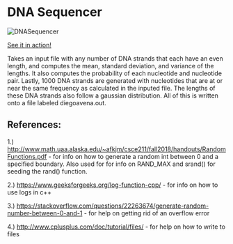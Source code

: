 # DNA Sequencer

![DNASequencer](https://user-images.githubusercontent.com/43594702/119876986-57802d80-bedd-11eb-806c-ff17d5b21715.png)

[See it in action!]()

Takes an input file with any number of DNA strands that each have an even length, and computes the mean, standard deviation, and variance of the lengths. It also computes the probability of each nucleotide and nucleotide pair. Lastly, 1000 DNA strands are generated with nucleotides that are at or near the same frequency as calculated in the inputed file. The lengths of these DNA strands also follow a gaussian distribution. All of this is written onto a file labeled diegoavena.out.

## References:

1.) http://www.math.uaa.alaska.edu/~afkjm/csce211/fall2018/handouts/RandomFunctions.pdf - for info on how to generate a random int between 0 and a specified boundary. Also used for for info on RAND_MAX and srand() for seeding the rand() function.

2.) https://www.geeksforgeeks.org/log-function-cpp/ - for info on how to use logs in c++

3.) https://stackoverflow.com/questions/22263674/generate-random-number-between-0-and-1 - for help on getting rid of an overflow error

4.) http://www.cplusplus.com/doc/tutorial/files/ - for help on how to write to files
